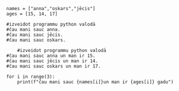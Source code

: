 
    
    
    names = ["anna","oskars","jēcis"]  
    ages = [15, 14, 17] 

    #izveidot programmu python valodā 
    #čau mani sauc anna.
    #čau mani sauc jēcis.
    #čau mani sauc oskars.

        #izveidot programmu python valodā 
    #čau mani sauc anna un man ir 15.
    #čau mani sauc jēcis un man ir 14.
    #čau mani sauc oskars un man ir 17.

    for i in range(3):
        print(f"čau mani sauc {names[i]}un man ir {ages[i]} gadu")
